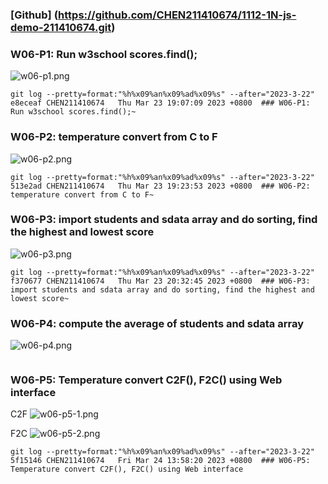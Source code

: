 ### [Github] (https://github.com/CHEN211410674/1112-1N-js-demo-211410674.git)

### W06-P1: Run w3school scores.find();

![w06-p1.png](https://sgtwgxsjtbibcbrzrfra.supabase.co/storage/v1/object/public/demo-74/md_1N_img/w06-p1.png)

```
git log --pretty=format:"%h%x09%an%x09%ad%x09%s" --after="2023-3-22"
e8eceaf CHEN211410674   Thu Mar 23 19:07:09 2023 +0800  ### W06-P1: Run w3school scores.find();~
```

### W06-P2: temperature convert from C to F

![w06-p2.png](https://sgtwgxsjtbibcbrzrfra.supabase.co/storage/v1/object/public/demo-74/md_1N_img/w06-p2.png)

```
git log --pretty=format:"%h%x09%an%x09%ad%x09%s" --after="2023-3-22"
513e2ad CHEN211410674   Thu Mar 23 19:23:53 2023 +0800  ### W06-P2: temperature convert from C to F~
```

### W06-P3: import students and sdata array and do sorting, find the highest and lowest score

![w06-p3.png](https://sgtwgxsjtbibcbrzrfra.supabase.co/storage/v1/object/public/demo-74/md_1N_img/w06-p3.png)

```
git log --pretty=format:"%h%x09%an%x09%ad%x09%s" --after="2023-3-22"
f370677 CHEN211410674   Thu Mar 23 20:32:45 2023 +0800  ### W06-P3: import students and sdata array and do sorting, find the highest and lowest score~
```

### W06-P4: compute the average of students and sdata array

![w06-p4.png](https://sgtwgxsjtbibcbrzrfra.supabase.co/storage/v1/object/public/demo-74/md_1N_img/w06-p4.png )

```

```

### W06-P5: Temperature convert C2F(), F2C() using Web interface

C2F
![w06-p5-1.png](https://sgtwgxsjtbibcbrzrfra.supabase.co/storage/v1/object/public/demo-74/md_1N_img/w06-p5-1.png)

F2C
![w06-p5-2.png](https://sgtwgxsjtbibcbrzrfra.supabase.co/storage/v1/object/public/demo-74/md_1N_img/w06-p5.png)

```
git log --pretty=format:"%h%x09%an%x09%ad%x09%s" --after="2023-3-22"
5f15146 CHEN211410674   Fri Mar 24 13:58:20 2023 +0800  ### W06-P5: Temperature convert C2F(), F2C() using Web interface
```
